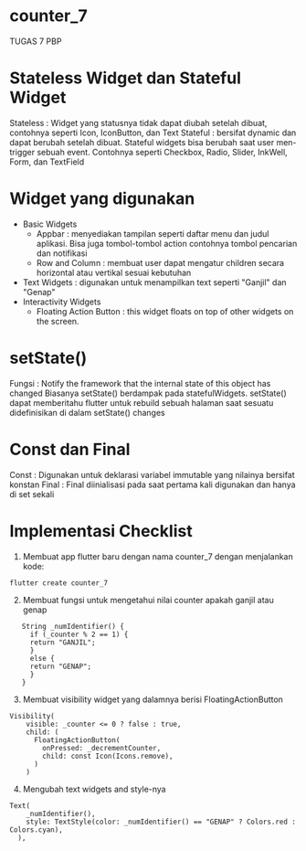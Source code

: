 # counter_7

TUGAS 7 PBP

# Stateless Widget dan Stateful Widget
Stateless : Widget yang statusnya tidak dapat diubah setelah dibuat, contohnya seperti Icon, IconButton, dan Text
Stateful : bersifat dynamic dan dapat berubah setelah dibuat. Stateful widgets bisa berubah saat user men-trigger sebuah event. Contohnya seperti Checkbox, Radio, Slider, InkWell, Form, dan TextField

# Widget yang digunakan
- Basic Widgets
    - Appbar : menyediakan tampilan seperti daftar menu dan judul aplikasi. Bisa juga tombol-tombol action contohnya tombol pencarian dan notifikasi
    - Row and Column : membuat user dapat mengatur children secara horizontal atau vertikal sesuai kebutuhan
- Text Widgets : digunakan untuk menampilkan text seperti "Ganjil" dan "Genap"
- Interactivity Widgets
    - Floating Action Button : this widget floats on top of other widgets on the screen.

# setState()
Fungsi : Notify the framework that the internal state of this object has changed
Biasanya setState() berdampak pada statefulWidgets. setState() dapat memberitahu flutter untuk rebuild sebuah halaman saat sesuatu didefinisikan di dalam setState() changes

# Const dan Final 
Const : Digunakan untuk deklarasi variabel immutable yang nilainya bersifat konstan
Final : Final diinialisasi pada saat pertama kali digunakan dan hanya di set sekali

# Implementasi Checklist
1. Membuat app flutter baru dengan nama counter_7 dengan menjalankan kode:
 ```
 flutter create counter_7 
 ```
 
2. Membuat fungsi untuk mengetahui nilai counter apakah ganjil atau genap
 ```  
    String _numIdentifier() {
      if (_counter % 2 == 1) {
      return "GANJIL";
      }
      else {
      return "GENAP";
      }
    }
```
3. Membuat visibility widget yang dalamnya berisi FloatingActionButton
```
Visibility(
    visible: _counter <= 0 ? false : true,
    child: (
      FloatingActionButton(
        onPressed: _decrementCounter,
        child: const Icon(Icons.remove),
      )
    )
```
4. Mengubah text widgets and style-nya
```
Text(
    _numIdentifier(),
    style: TextStyle(color: _numIdentifier() == "GENAP" ? Colors.red : Colors.cyan),
  ),
```

